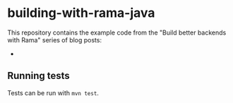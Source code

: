 # building-with-rama-java

This repository contains the example code from the "Build better backends with Rama" series of blog posts:

-


## Running tests

Tests can be run with `mvn test`.
